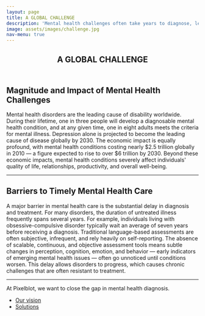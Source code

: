 ```yaml
---
layout: page
title: A GLOBAL CHALLENGE
description: 'Mental health challenges often take years to diagnose, leaving many without timely care.'
image: assets/images/challenge.jpg
nav-menu: true
---
```


<!-- Main -->
<div id="main" class="alt">

<!-- One -->
<section id="one">
	<div class="inner">
		<header class="major">
			<h1>A GLOBAL CHALLENGE</h1>
		</header>

<!-- Content -->
<h2 id="content">Magnitude and Impact of Mental Health Challenges</h2>
<p>Mental health disorders are the leading cause of disability worldwide. During their lifetime, one in three people will develop a diagnosable mental health condition, and at any given time, one in eight adults meets the criteria for mental illness. Depression alone is projected to become the leading cause of disease globally by 2030. The economic impact is equally profound, with mental health conditions costing nearly $2.5 trillion globally in 2010 — a figure expected to rise to over $6 trillion by 2030. Beyond these economic impacts, mental health conditions severely affect individuals' quality of life, relationships, productivity, and overall well-being.</p>

<hr class="major" />

<h2 id="content">Barriers to Timely Mental Health Care</h2>
<p>A major barrier in mental health care is the substantial delay in diagnosis and treatment. For many disorders, the duration of untreated illness frequently spans several years. For example, individuals living with obsessive-compulsive disorder typically wait an average of seven years before receiving a diagnosis. Traditional language-based assessments are often subjective, infrequent, and rely heavily on self-reporting. The absence of scalable, continuous, and objective assessment tools means subtle changes in perception, cognition, emotion, and behavior — early indicators of emerging mental health issues — often go unnoticed until conditions worsen. This delay allows disorders to progress, which causes chronic challenges that are often resistant to treatment.</p>

<hr class="major" />
<p> At Pixelblot, we want to close the gap in mental health diagnosis.</p>
<ul class="actions">
	<li><a href="2_vision.html" class="button">Our vision</a></li>
	<li><a href="3_technology.html" class="button">Solutions</a></li>
</ul>

</div>
